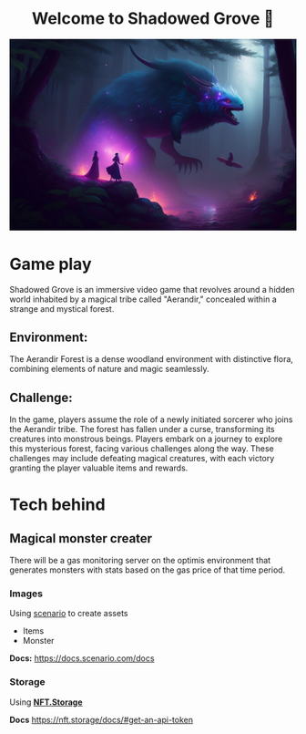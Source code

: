 <h1 align="center">Welcome to Shadowed Grove 👋</h1>
<p>
  <img src="https://github.com/vinhyenvodoi98/Shadowed-Grove/blob/main/backgroud.jpeg" />
</p>

# Game play

Shadowed Grove is an immersive video game that revolves around a hidden world inhabited by a magical tribe called "Aerandir," concealed within a strange and mystical forest.

## Environment:
The Aerandir Forest is a dense woodland environment with distinctive flora, combining elements of nature and magic seamlessly.

## Challenge:
In the game, players assume the role of a newly initiated sorcerer who joins the Aerandir tribe. The forest has fallen under a curse, transforming its creatures into monstrous beings. Players embark on a journey to explore this mysterious forest, facing various challenges along the way. These challenges may include defeating magical creatures, with each victory granting the player valuable items and rewards.

# Tech behind
## Magical monster creater
There will be a gas monitoring server on the optimis environment that generates monsters with stats based on the gas price of that time period.
### Images
Using [scenario](https://app.scenario.com/) to create assets
- Items
- Monster

**Docs:**
https://docs.scenario.com/docs

### Storage
Using  **[NFT.Storage](https://nft.storage/)**

**Docs**
https://nft.storage/docs/#get-an-api-token
